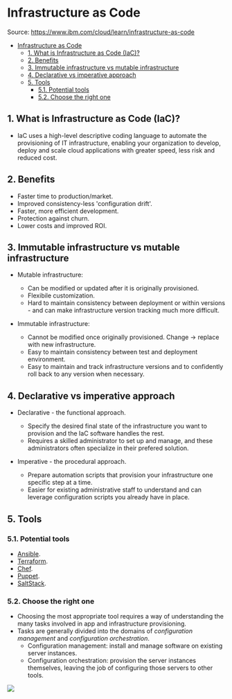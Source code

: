 # Infrastructure as Code

Source: <https://www.ibm.com/cloud/learn/infrastructure-as-code>

- [Infrastructure as Code](#infrastructure-as-code)
  - [1. What is Infrastructure as Code (IaC)?](#1-what-is-infrastructure-as-code-iac)
  - [2. Benefits](#2-benefits)
  - [3. Immutable infrastructure vs mutable infrastructure](#3-immutable-infrastructure-vs-mutable-infrastructure)
  - [4. Declarative vs imperative approach](#4-declarative-vs-imperative-approach)
  - [5. Tools](#5-tools)
    - [5.1. Potential tools](#51-potential-tools)
    - [5.2. Choose the right one](#52-choose-the-right-one)

## 1. What is Infrastructure as Code (IaC)?

- IaC uses a high-level descriptive coding language to automate the provisioning of IT infrastructure, enabling your organization to develop, deploy and scale cloud applications with greater speed, less risk and reduced cost.

## 2. Benefits

- Faster time to production/market.
- Improved consistency-less 'configuration drift'.
- Faster, more efficient development.
- Protection against churn.
- Lower costs and improved ROI.

## 3. Immutable infrastructure vs mutable infrastructure

- Mutable infrastructure:

  - Can be modified or updated after it is originally provisioned.
  - Flexibile customization.
  - Hard to maintain consistency between deployment or within versions - and can make infrastructure version tracking much more difficult.

- Immutable infrastructure:
  - Cannot be modified once originally provisioned. Change -> replace with new infrastructure.
  - Easy to maintain consistency between test and deployment environment.
  - Easy to maintain and track infrastructure versions and to confidently roll back to any version when necessary.

## 4. Declarative vs imperative approach

- Declarative - the functional approach.

  - Specify the desired final state of the infrastructure you want to provision and the IaC software handles the rest.
  - Requires a skilled administrator to set up and manage, and these administrators often specialize in their prefered solution.

- Imperative - the procedural approach.
  - Prepare automation scripts that provision your infrastructure one specific step at a time.
  - Easier for existing administrative staff to understand and can leverage configuration scripts you already have in place.

## 5. Tools

### 5.1. Potential tools

- [Ansible](https://www.ansible.com/).
- [Terraform](https://www.terraform.io/).
- [Chef](https://www.chef.io/).
- [Puppet](https://puppet.com/).
- [SaltStack](https://www.saltstack.com/).

### 5.2. Choose the right one

- Choosing the most appropriate tool requires a way of understanding the many tasks involved in app and infrastructure provisioning.
- Tasks are generally divided into the domains of _configuration management_ and _configuration orchestration_.
  - Configuration management: install and manage software on existing server instances.
  - Configuration orchestration: provision the server instances themselves, leaving the job of configuring those servers to other tools.

![](https://1.cms.s81c.com/sites/default/files/2018-11-19/Screen%20Shot%202018-11-19%20at%205.03.18%20PM.png)
